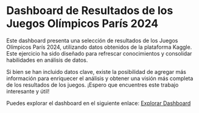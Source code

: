 # Dashboard de Resultados de los Juegos Olímpicos París 2024

Este dashboard presenta una selección de resultados de los Juegos Olímpicos París 2024, utilizando datos obtenidos de la plataforma Kaggle. Este ejercicio ha sido diseñado para refrescar conocimientos y consolidar habilidades en análisis de datos.

Si bien se han incluido datos clave, existe la posibilidad de agregar más información para enriquecer el análisis y obtener una visión más completa de los resultados de los juegos. ¡Espero que encuentres este trabajo interesante y útil!

Puedes explorar el dashboard en el siguiente enlace: [Explorar Dashboard](https://lnkd.in/e9-eAAUT)

